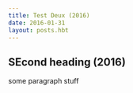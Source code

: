 ```yaml
---
title: Test Deux (2016)
date: 2016-01-31
layout: posts.hbt
---
```


## SEcond heading (2016)

some paragraph stuff
